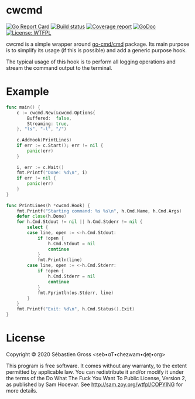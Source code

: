cwcmd
=====


[![Go Report Card][goreport-img]][goreport-url]
[![Build status][build-img]][build-url]
[![Coverage report][cover-img]][cover-url]
[![GoDoc][godoc-img]][godoc-url]
[![License: WTFPL][license-img]][license-url]

cwcmd is a simple wrapper around
[go-cmd/cmd](https://github.com/go-cmd/cmd/) package. Its main purpose is to
simplify its usage (if this is possible) and add a generic purpose hook.

The typical usage of this hook is to perform all logging operations and
stream the command output to the terminal.

# Example

```go
func main() {
	c := cwcmd.New(&cwcmd.Options{
		Buffered:  false,
		Streaming: true,
	}, "ls", "-l", "/")
 
	c.AddHook(PrintLines)
	if err := c.Start(); err != nil {
		panic(err)
	}
 
	i, err := c.Wait()
	fmt.Printf("Done: %d\n", i)
	if err != nil {
		panic(err)
	}
}
  
func PrintLines(h *cwcmd.Hook) {
	fmt.Printf("Starting command: %s %s\n", h.Cmd.Name, h.Cmd.Args)
	defer close(h.Done)
	for h.Cmd.Stdout != nil || h.Cmd.Stderr != nil {
		select {
		case line, open := <-h.Cmd.Stdout:
			if !open {
				h.Cmd.Stdout = nil
				continue
			}
			fmt.Println(line)
		case line, open := <-h.Cmd.Stderr:
			if !open {
				h.Cmd.Stderr = nil
				continue
			}
			fmt.Fprintln(os.Stderr, line)
		}
	}
	fmt.Printf("Exit: %d\n", h.Cmd.Status().Exit)
}
```


# License

Copyright © 2020 Sébastien Gross <seb•ɑƬ•chezwam•ɖɵʈ•org> 

This program is free software. It comes without any warranty, to the extent
permitted by applicable law. You can redistribute it and/or modify it under
the terms of the Do What The Fuck You Want To Public License, Version 2, as
published by Sam Hocevar. See http://sam.zoy.org/wtfpl/COPYING for more
details.


[goreport-img]: https://goreportcard.com/badge/github.com/renard/cwcmd
[goreport-url]: https://goreportcard.com/report/github.com/renard/cwcmd
[build-img]: https://travis-ci.org/renard/cwcmd.svg?branch=master
[build-url]: https://travis-ci.org/renard/cwcmd
[cover-img]: https://coveralls.io/repos/github/renard/cwcmd/badge.svg
[cover-url]: https://coveralls.io/github/renard/cwcmd
[godoc-img]: https://godoc.org/github.com/renard/cwcmd?status.svg
[godoc-url]: https://godoc.org/github.com/renard/cwcmd
[license-img]: https://img.shields.io/badge/License-WTFPL-brightgreen.svg
[license-url]: http://www.wtfpl.net/about/
